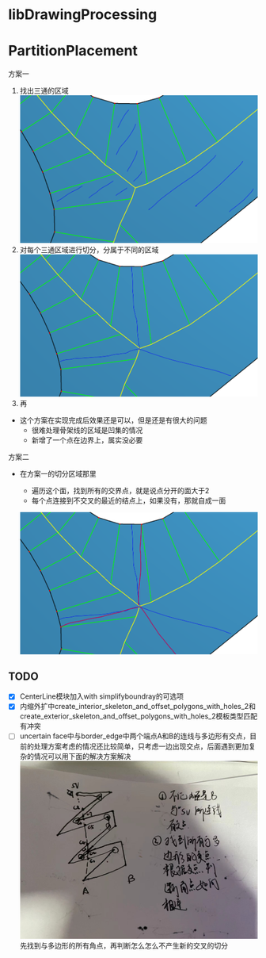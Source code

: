 # libDrawingProcessing



# PartitionPlacement

方案一

1. 找出三通的区域 ![alt text](assets/Partition1.png)
2. 对每个三通区域进行切分，分属于不同的区域![alt text](assets/Partition2.png)
3. 再

- 这个方案在实现完成后效果还是可以，但是还是有很大的问题
  - 很难处理骨架线的区域是凹集的情况
  - 新增了一个点在边界上，属实没必要

方案二

- 在方案一的切分区域那里

  - 遍历这个面，找到所有的交界点，就是说点分开的面大于2
  - 每个点连接到不交叉的最近的结点上，如果没有，那就自成一面

  ![partition3](./assets/Partition3.png)



## TODO

- [x] CenterLine模块加入with simplifyboundray的可选项
- [x] 内缩外扩中create_interior_skeleton_and_offset_polygons_with_holes_2和create_exterior_skeleton_and_offset_polygons_with_holes_2模板类型匹配有冲突
- [ ] uncertain face中与border_edge中两个端点A和B的连线与多边形有交点，目前的处理方案考虑的情况还比较简单，只考虑一边出现交点，后面遇到更加复杂的情况可以用下面的解决方案解决
![alt text](./assets/uncertain_face_with_intersection.jpg)
先找到与多边形的所有角点，再判断怎么怎么不产生新的交叉的切分